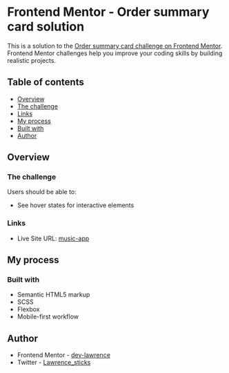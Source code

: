 # Frontend Mentor - Order summary card solution

This is a solution to the [Order summary card challenge on Frontend Mentor](https://www.frontendmentor.io/challenges/order-summary-component-QlPmajDUj). Frontend Mentor challenges help you improve your coding skills by building realistic projects.

## Table of contents

- [Overview](#overview)
- [The challenge](#the-challenge)
- [Links](#links)
- [My process](#my-process)
- [Built with](#built-with)
- [Author](#author)

## Overview

### The challenge

Users should be able to:

- See hover states for interactive elements

### Links

- Live Site URL: [music-app](https://musics-app.netlify.app/)

## My process

### Built with

- Semantic HTML5 markup
- SCSS
- Flexbox
- Mobile-first workflow

## Author

- Frontend Mentor - [dev-lawrence](https://www.frontendmentor.io/profile/yourusername)
- Twitter - [Lawrence_sticks](https://www.twitter.com/yourusername)
